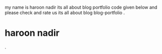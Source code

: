 my name is haroon nadir its all about blog portfolio code given below and please check and rate us its all about blog blog-portfolio . 
<h1> haroon nadir</h1>
.
